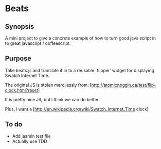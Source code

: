 # Beats ##

## Synopsis ##

A mini project to give a concrete example of how to turn good java
script in to great javascript / coffeescript.

## Purpose ##

Take beats.js and translate it in to a reusable 'flipper' widget for
displaying Swatch Internet Time.

The original JS is stolen mercilessly from: [http://atomicnoggin.ca/test/flip-clock.html?reset]

It is pretty nice JS, but I think we can do better. 

Plus, I want a [http://en.wikipedia.org/wiki/Swatch_Internet_Time clock]

## To do ##

* Add jasmin test file
* Actually use TDD



